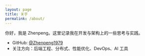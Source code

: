 ```yaml
---
layout: page
title: 关于
permalink: /about/
---
```


你好，我是 Zhenpeng。这里记录我在开发与架构上的一些思考与实践。

- GitHub: [@Zhenpeng1979](https://github.com/Zhenpeng1979)
- 关注方向：后端工程、分布式、性能优化、DevOps、AI 工具
